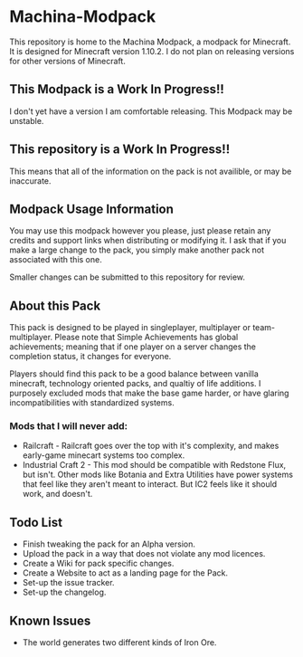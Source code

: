 # Machina-Modpack
This repository is home to the Machina Modpack, a modpack for Minecraft. It is designed for Minecraft version 1.10.2. I do not plan on releasing versions for other versions of Minecraft.

## This Modpack is a Work In Progress!!
I don't yet have a version I am comfortable releasing. This Modpack may be unstable.

## This repository is a Work In Progress!!
This means that all of the information on the pack is not availible, or may be inaccurate.

## Modpack Usage Information
You may use this modpack however you please, just please retain any credits and support links when distributing or modifying it. I ask that if you make a large change to the pack, you simply make another pack not associated with this one.

Smaller changes can be submitted to this repository for review.

## About this Pack
This pack is designed to be played in singleplayer, multiplayer or team-multiplayer. Please note that Simple Achievements has global achievements; meaning that if one player on a server changes the completion status, it changes for everyone.

Players should find this pack to be a good balance between vanilla minecraft, technology oriented packs, and qualtiy of life additions. I purposely excluded mods that make the base game harder, or have glaring incompatibilities with standardized systems.

### Mods that I will never add:
 * Railcraft - Railcraft goes over the top with it's complexity, and makes early-game minecart systems too complex.
 * Industrial Craft 2 - This mod should be compatible with Redstone Flux, but isn't. Other mods like Botania and Extra Utilities have power systems that feel like they aren't meant to interact. But IC2 feels like it should work, and doesn't.

## Todo List
 * Finish tweaking the pack for an Alpha version.
 * Upload the pack in a way that does not violate any mod licences.
 * Create a Wiki for pack specific changes.
 * Create a Website to act as a landing page for the Pack.
 * Set-up the issue tracker.
 * Set-up the changelog.
 
## Known Issues
 * The world generates two different kinds of Iron Ore.
